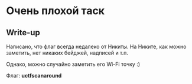 # Очень плохой таск

## Write-up

Написано, что флаг всегда недалеко от Никиты. На Никите, как можно заметить, нет никаких бейджей, надписей и т.п.

Однако, можно случайно заметить его Wi-Fi точку :)

Флаг: **uctfscanaround**

